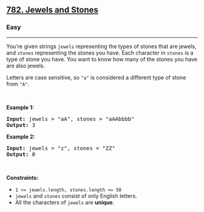 <h2><a href="https://leetcode.com/problems/jewels-and-stones">782. Jewels and Stones</a></h2><h3>Easy</h3><hr><p>You're given strings <code>jewels</code> representing the types of stones that are jewels, and <code>stones</code> representing the stones you have. Each character in <code>stones</code> is a type of stone you have. You want to know how many of the stones you have are also jewels.</p>

<p>Letters are case sensitive, so <code>"a"</code> is considered a different type of stone from <code>"A"</code>.</p>

<p> </p>
<p><strong class="example">Example 1:</strong></p>
<pre><strong>Input:</strong> jewels = "aA", stones = "aAAbbbb"
<strong>Output:</strong> 3
</pre><p><strong class="example">Example 2:</strong></p>
<pre><strong>Input:</strong> jewels = "z", stones = "ZZ"
<strong>Output:</strong> 0
</pre>
<p> </p>
<p><strong>Constraints:</strong></p>

<ul>
	<li><code>1 <= jewels.length, stones.length <= 50</code></li>
	<li><code>jewels</code> and <code>stones</code> consist of only English letters.</li>
	<li>All the characters of <code>jewels</code> are <strong>unique</strong>.</li>
</ul>
